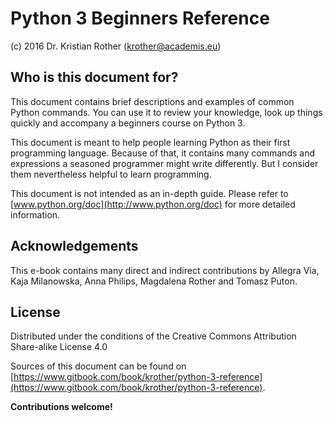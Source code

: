 
# Python 3 Beginners Reference

(c) 2016 Dr. Kristian Rother (krother@academis.eu)


## Who is this document for?

This document contains brief descriptions and examples of common Python commands. You can use it to review your knowledge, look up things quickly and accompany a beginners course on Python 3.

This document is meant to help people learning Python as their first programming language. Because of that, it contains many commands and expressions a seasoned programmer might write differently. But I consider them nevertheless helpful to learn programming.

This document is not intended as an in-depth guide. Please refer to [www.python.org/doc](http://www.python.org/doc) for more detailed information.


## Acknowledgements 

This e-book contains many direct and indirect contributions by Allegra Via, Kaja Milanowska, Anna Philips, Magdalena Rother and Tomasz Puton.


## License

Distributed under the conditions of the Creative Commons Attribution Share-alike License 4.0

Sources of this document can be found on [https://www.gitbook.com/book/krother/python-3-reference](https://www.gitbook.com/book/krother/python-3-reference).

**Contributions welcome!**
 
